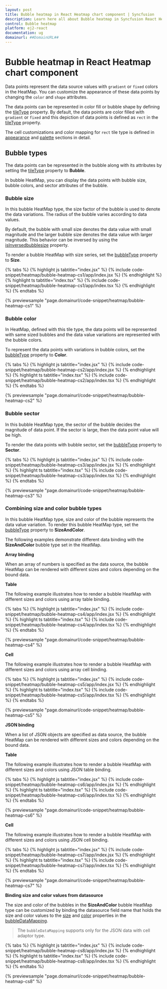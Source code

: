 ```yaml
---
layout: post
title: Bubble heatmap in React Heatmap chart component | Syncfusion
description: Learn here all about Bubble heatmap in Syncfusion React Heatmap chart component of Syncfusion Essential JS 2 and more.
control: Bubble heatmap 
platform: ej2-react
documentation: ug
domainurl: ##DomainURL##
---
```


# Bubble heatmap in React Heatmap chart component

Data points represent the data source values with `gradient` or `fixed` colors in the HeatMap. You can customize the appearance of these data points by changing the `color` and `shape` attributes.

The data points can be represented in color fill or bubble shape by defining the [tileType](https://ej2.syncfusion.com/react/documentation/api/heatmap/cellSettings/#tiletype) property.
By default, the data points are color filled with `gradient` or `fixed` and this depiction of data points is defined as `rect` in the [tileType](https://ej2.syncfusion.com/react/documentation/api/heatmap/cellSettings/#tiletype) property.

The cell customizations and color mapping for `rect` tile type is defined in [appearance](./appearance/) and [palette](./palette/) sections in detail.

## Bubble types

The data points can be represented in the bubble along with its attributes by setting the [tileType](https://ej2.syncfusion.com/react/documentation/api/heatmap/cellSettings/#tiletype) property to **Bubble**.

In bubble HeatMap, you can display the data points with bubble size, bubble colors, and sector attributes of the bubble.

### Bubble size

In this bubble HeatMap type, the size factor of the bubble is used to denote the data variations. The radius of the bubble varies according to data values.

By default, the bubble with small size denotes the data value with small magnitude and the larger bubble size denotes the data value with larger magnitude. This behavior can be inversed by using the [isInversedbubblesize](https://ej2.syncfusion.com/react/documentation/api/heatmap/cellSettings/#isinversedbubblesize) property.

To render a bubble HeatMap with size series, set the [bubbleType](https://ej2.syncfusion.com/react/documentation/api/heatmap/cellSettings/#bubbletype) property to **Size**.

{% tabs %}
{% highlight js tabtitle="index.jsx" %}
{% include code-snippet/heatmap/bubble-heatmap-cs1/app/index.jsx %}
{% endhighlight %}
{% highlight ts tabtitle="index.tsx" %}
{% include code-snippet/heatmap/bubble-heatmap-cs1/app/index.tsx %}
{% endhighlight %}
{% endtabs %}

 {% previewsample "page.domainurl/code-snippet/heatmap/bubble-heatmap-cs1" %}

### Bubble color

In HeatMap, defined with this tile type, the data points will be represented with same sized bubbles and the data value variations are represented with the bubble colors.

To represent the data points with variations in bubble colors, set the [bubbleType](https://ej2.syncfusion.com/react/documentation/api/heatmap/cellSettings/#bubbletype) property to **Color**.

{% tabs %}
{% highlight js tabtitle="index.jsx" %}
{% include code-snippet/heatmap/bubble-heatmap-cs2/app/index.jsx %}
{% endhighlight %}
{% highlight ts tabtitle="index.tsx" %}
{% include code-snippet/heatmap/bubble-heatmap-cs2/app/index.tsx %}
{% endhighlight %}
{% endtabs %}

 {% previewsample "page.domainurl/code-snippet/heatmap/bubble-heatmap-cs2" %}

### Bubble sector

In this bubble HeatMap type, the sector of the bubble decides the magnitude of data point. If the sector is large, then the data point value will be high.

To render the data points with bubble sector, set the [bubbleType](https://ej2.syncfusion.com/react/documentation/api/heatmap/cellSettings/#bubbletype) property to **Sector**.

{% tabs %}
{% highlight js tabtitle="index.jsx" %}
{% include code-snippet/heatmap/bubble-heatmap-cs3/app/index.jsx %}
{% endhighlight %}
{% highlight ts tabtitle="index.tsx" %}
{% include code-snippet/heatmap/bubble-heatmap-cs3/app/index.tsx %}
{% endhighlight %}
{% endtabs %}

 {% previewsample "page.domainurl/code-snippet/heatmap/bubble-heatmap-cs3" %}

### Combining size and color bubble types

In this bubble HeatMap type, size and color of the bubble represents the data value variation. To render this bubble HeatMap type, set the [bubbleType](https://ej2.syncfusion.com/react/documentation/api/heatmap/cellSettings/#bubbletype) property to **SizeAndColor**.

The following examples demonstrate different data binding with the **SizeAndColor** bubble type set in the HeatMap.

<!-- markdownlint-disable MD036 -->
**Array binding**

When an array of numbers is specified as the data source, the bubble HeatMap can be rendered with different sizes and colors depending on the bound data.

<!-- markdownlint-disable MD036 -->
**Table**

The following example illustrates how to render a bubble HeatMap with different sizes and colors using array table binding.

{% tabs %}
{% highlight js tabtitle="index.jsx" %}
{% include code-snippet/heatmap/bubble-heatmap-cs4/app/index.jsx %}
{% endhighlight %}
{% highlight ts tabtitle="index.tsx" %}
{% include code-snippet/heatmap/bubble-heatmap-cs4/app/index.tsx %}
{% endhighlight %}
{% endtabs %}

 {% previewsample "page.domainurl/code-snippet/heatmap/bubble-heatmap-cs4" %}

<!-- markdownlint-disable MD036 -->
**Cell**

The following example illustrates how to render a bubble HeatMap with different sizes and colors using array cell binding.

{% tabs %}
{% highlight js tabtitle="index.jsx" %}
{% include code-snippet/heatmap/bubble-heatmap-cs5/app/index.jsx %}
{% endhighlight %}
{% highlight ts tabtitle="index.tsx" %}
{% include code-snippet/heatmap/bubble-heatmap-cs5/app/index.tsx %}
{% endhighlight %}
{% endtabs %}

 {% previewsample "page.domainurl/code-snippet/heatmap/bubble-heatmap-cs5" %}

<!-- markdownlint-disable MD036 -->
**JSON binding**

When a list of JSON objects are specified as data source, the bubble HeatMap can be rendered with different sizes and colors depending on the bound data.

<!-- markdownlint-disable MD036 -->
**Table**

The following example illustrates how to render a bubble HeatMap with different sizes and colors using JSON table binding.

{% tabs %}
{% highlight js tabtitle="index.jsx" %}
{% include code-snippet/heatmap/bubble-heatmap-cs6/app/index.jsx %}
{% endhighlight %}
{% highlight ts tabtitle="index.tsx" %}
{% include code-snippet/heatmap/bubble-heatmap-cs6/app/index.tsx %}
{% endhighlight %}
{% endtabs %}

 {% previewsample "page.domainurl/code-snippet/heatmap/bubble-heatmap-cs6" %}

<!-- markdownlint-disable MD036 -->
**Cell**

The following example illustrates how to render a bubble HeatMap with different sizes and colors using JSON cell binding.

{% tabs %}
{% highlight js tabtitle="index.jsx" %}
{% include code-snippet/heatmap/bubble-heatmap-cs7/app/index.jsx %}
{% endhighlight %}
{% highlight ts tabtitle="index.tsx" %}
{% include code-snippet/heatmap/bubble-heatmap-cs7/app/index.tsx %}
{% endhighlight %}
{% endtabs %}

 {% previewsample "page.domainurl/code-snippet/heatmap/bubble-heatmap-cs7" %}

<!-- markdownlint-disable MD036 -->
 **Binding size and color values from datasource**

The size and color of the bubbles in the **SizeAndColor** bubble HeatMap type can be customized by binding the datasource field name that holds the size and color values to the [size](https://ej2.syncfusion.com/react/documentation/api/heatmap/bubbleDataModel/#size) and [color](https://ej2.syncfusion.com/react/documentation/api/heatmap/bubbleDataModel/#color) properties in the [bubbleDataMapping](https://ej2.syncfusion.com/react/documentation/api/heatmap/dataModel/#bubbledatamapping).

>The `bubbleDataMapping` supports only for the JSON data with cell adaptor type.

{% tabs %}
{% highlight js tabtitle="index.jsx" %}
{% include code-snippet/heatmap/bubble-heatmap-cs8/app/index.jsx %}
{% endhighlight %}
{% highlight ts tabtitle="index.tsx" %}
{% include code-snippet/heatmap/bubble-heatmap-cs8/app/index.tsx %}
{% endhighlight %}
{% endtabs %}

 {% previewsample "page.domainurl/code-snippet/heatmap/bubble-heatmap-cs8" %}
